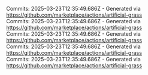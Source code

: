 Commits: 2025-03-23T12:35:49.686Z - Generated via https://github.com/marketplace/actions/artificial-grass
<br>
Commits: 2025-03-23T12:35:49.686Z - Generated via https://github.com/marketplace/actions/artificial-grass
<br>
Commits: 2025-03-23T12:35:49.686Z - Generated via https://github.com/marketplace/actions/artificial-grass
<br>
Commits: 2025-03-23T12:35:49.686Z - Generated via https://github.com/marketplace/actions/artificial-grass
<br>
Commits: 2025-03-23T12:35:49.686Z - Generated via https://github.com/marketplace/actions/artificial-grass
<br>
